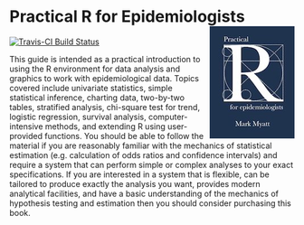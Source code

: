 # Practical R for Epidemiologists <img src="images/bookcover_small.jpg" align="right" />

[![Travis-CI Build Status](https://travis-ci.org/ernestguevarra/practical-r-for-epidemiologists.svg?branch=master)](https://travis-ci.org/ernestguevarra/practical-r-for-epidemiologists)

This guide is intended as a practical introduction to using the R environment for data analysis and graphics to work with epidemiological data. Topics covered include univariate statistics, simple statistical inference, charting data, two-by-two tables, stratified analysis, chi-square test for trend, logistic regression, survival analysis, computer-intensive methods, and extending R using user-provided functions. You should be able to follow the material if you are reasonably familiar with the mechanics of statistical estimation (e.g. calculation of odds ratios and confidence intervals) and require a system that can perform simple or complex analyses to your exact specifications. If you are interested in a system that is flexible, can be tailored to produce exactly the analysis you want, provides modern analytical facilities, and have a basic understanding of the mechanics of hypothesis testing and estimation then you should consider purchasing this book.